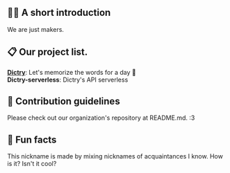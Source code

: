 ## 🙋‍♀️ A short introduction
We are just makers.

## 📋 Our project list.
**[Dictry](https://dictryc.now.sh)**: Let's memorize the words for a day 🚀\
**Dictry-serverless**: Dictry's API serverless


## 🌈 Contribution guidelines
Please check out our organization's repository at README.md. :3

## 🍿 Fun facts
This nickname is made by mixing nicknames of acquaintances I know. How is it? Isn't it cool?
